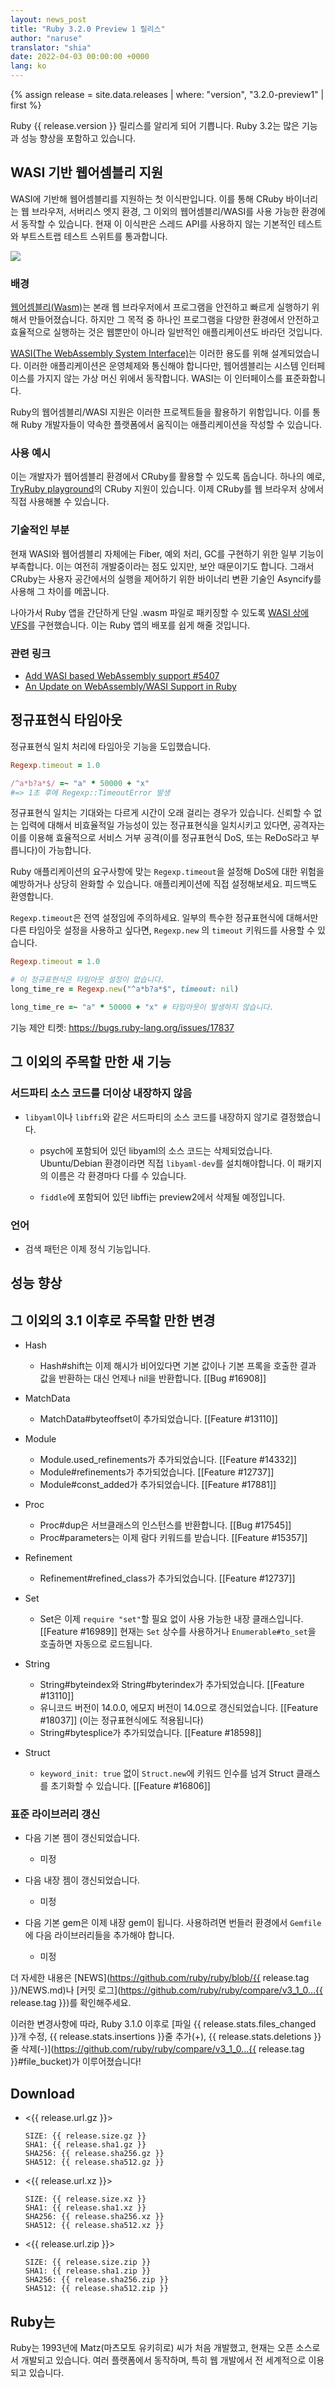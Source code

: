 ```yaml
---
layout: news_post
title: "Ruby 3.2.0 Preview 1 릴리스"
author: "naruse"
translator: "shia"
date: 2022-04-03 00:00:00 +0000
lang: ko
---
```


{% assign release = site.data.releases | where: "version", "3.2.0-preview1" | first %}

Ruby {{ release.version }} 릴리스를 알리게 되어 기쁩니다. Ruby 3.2는 많은 기능과 성능 향상을 포함하고 있습니다.


## WASI 기반 웹어셈블리 지원

WASI에 기반해 웹어셈블리를 지원하는 첫 이식판입니다. 이를 통해 CRuby 바이너리는 웹 브라우저, 서버리스 엣지 환경, 그 이외의 웹어셈블리/WASI를 사용 가능한 환경에서 동작할 수 있습니다. 현재 이 이식판은 스레드 API를 사용하지 않는 기본적인 테스트와 부트스트랩 테스트 스위트를 통과합니다.

![](https://i.imgur.com/opCgKy2.png)

### 배경

[웹어셈블리(Wasm)](https://webassembly.org/)는 본래 웹 브라우저에서 프로그램을 안전하고 빠르게 실행하기 위해서 만들어졌습니다. 하지만 그 목적 중 하나인 프로그램을 다양한 환경에서 안전하고 효율적으로 실행하는 것은 웹뿐만이 아니라 일반적인 애플리케이션도 바라던 것입니다.

[WASI(The WebAssembly System Interface)](https://wasi.dev/)는 이러한 용도를 위해 설계되었습니다. 이러한 애플리케이션은 운영체제와 통신해야 합니다만, 웹어셈블리는 시스템 인터페이스를 가지지 않는 가상 머신 위에서 동작합니다. WASI는 이 인터페이스를 표준화합니다.

Ruby의 웹어셈블리/WASI 지원은 이러한 프로젝트들을 활용하기 위함입니다. 이를 통해 Ruby 개발자들이 약속한 플랫폼에서 움직이는 애플리케이션을 작성할 수 있습니다.

### 사용 예시

이는 개발자가 웹어셈블리 환경에서 CRuby를 활용할 수 있도록 돕습니다. 하나의 예로, [TryRuby playground](https://try.ruby-lang.org/playground/)의 CRuby 지원이 있습니다. 이제 CRuby를 웹 브라우저 상에서 직접 사용해볼 수 있습니다.

### 기술적인 부분

현재 WASI와 웹어셈블리 자체에는 Fiber, 예외 처리, GC를 구현하기 위한 일부 기능이 부족합니다. 이는 여전히 개발중이라는 점도 있지만, 보안 때문이기도 합니다. 그래서 CRuby는 사용자 공간에서의 실행을 제어하기 위한 바이너리 변환 기술인 Asyncify를 사용해 그 차이를 메꿉니다.

나아가서 Ruby 앱을 간단하게 단일 .wasm 파일로 패키징할 수 있도록 [WASI 상에 VFS](https://github.com/kateinoigakukun/wasi-vfs/wiki/Getting-Started-with-CRuby)를 구현했습니다. 이는 Ruby 앱의 배포를 쉽게 해줄 것입니다.


### 관련 링크

* [Add WASI based WebAssembly support #5407](https://github.com/ruby/ruby/pull/5407)
* [An Update on WebAssembly/WASI Support in Ruby](https://itnext.io/final-report-webassembly-wasi-support-in-ruby-4aface7d90c9)

## 정규표현식 타임아웃

정규표현식 일치 처리에 타임아웃 기능을 도입했습니다.

```ruby
Regexp.timeout = 1.0

/^a*b?a*$/ =~ "a" * 50000 + "x"
#=> 1초 후에 Regexp::TimeoutError 발생
```

정규표현식 일치는 기대와는 다르게 시간이 오래 걸리는 경우가 있습니다. 신뢰할 수 없는 입력에 대해서 비효율적일 가능성이 있는 정규표현식을 일치시키고 있다면, 공격자는 이를 이용해 효율적으로 서비스 거부 공격(이를 정규표현식 DoS, 또는 ReDoS라고 부릅니다)이 가능합니다.

Ruby 애플리케이션의 요구사항에 맞는 `Regexp.timeout`을 설정해 DoS에 대한 위험을 예방하거나 상당히 완화할 수 있습니다. 애플리케이션에 직접 설정해보세요. 피드백도 환영합니다.

`Regexp.timeout`은 전역 설정임에 주의하세요. 일부의 특수한 정규표현식에 대해서만 다른 타임아웃 설정을 사용하고 싶다면, `Regexp.new` 의 `timeout` 키워드를 사용할 수 있습니다.

```ruby
Regexp.timeout = 1.0

# 이 정규표현식은 타임아웃 설정이 없습니다.
long_time_re = Regexp.new("^a*b?a*$", timeout: nil)

long_time_re =~ "a" * 50000 + "x" # 타임아웃이 발생하지 않습니다.
```

기능 제안 티켓: https://bugs.ruby-lang.org/issues/17837


## 그 이외의 주목할 만한 새 기능

### 서드파티 소스 코드를 더이상 내장하지 않음

* `libyaml`이나 `libffi`와 같은 서드파티의 소스 코드를 내장하지 않기로 결정했습니다.

    * psych에 포함되어 있던 libyaml의 소스 코드는 삭제되었습니다. Ubuntu/Debian 환경이라면 직접 `libyaml-dev`를 설치해야합니다. 이 패키지의 이름은 각 환경마다 다를 수 있습니다.

    * `fiddle`에 포함되어 있던 libffi는 preview2에서 삭제될 예정입니다.

### 언어

* 검색 패턴은 이제 정식 기능입니다.


## 성능 향상



## 그 이외의 3.1 이후로 주목할 만한 변경

* Hash
    * Hash#shift는 이제 해시가 비어있다면
      기본 값이나 기본 프록을 호출한 결과 값을 반환하는 대신
      언제나 nil을 반환합니다. [[Bug #16908]]

* MatchData
    * MatchData#byteoffset이 추가되었습니다. [[Feature #13110]]

* Module
    * Module.used_refinements가 추가되었습니다. [[Feature #14332]]
    * Module#refinements가 추가되었습니다. [[Feature #12737]]
    * Module#const_added가 추가되었습니다. [[Feature #17881]]

* Proc
    * Proc#dup은 서브클래스의 인스턴스를 반환합니다. [[Bug #17545]]
    * Proc#parameters는 이제 람다 키워드를 받습니다. [[Feature #15357]]

* Refinement
    * Refinement#refined_class가 추가되었습니다. [[Feature #12737]]

* Set
    * Set은 이제 `require "set"`할 필요 없이 사용 가능한 내장 클래스입니다. [[Feature #16989]]
      현재는 `Set` 상수를 사용하거나 `Enumerable#to_set`을 호출하면 자동으로 로드됩니다.

* String
    * String#byteindex와 String#byterindex가 추가되었습니다. [[Feature #13110]]
    * 유니코드 버전이 14.0.0, 에모지 버전이 14.0으로 갱신되었습니다. [[Feature #18037]]
      (이는 정규표현식에도 적용됩니다)
    * String#bytesplice가 추가되었습니다. [[Feature #18598]]

* Struct
    * `keyword_init: true` 없이 `Struct.new`에 키워드 인수를 넘겨
      Struct 클래스를 초기화할 수 있습니다. [[Feature #16806]]


### 표준 라이브러리 갱신

*   다음 기본 젬이 갱신되었습니다.

    * 미정

*   다음 내장 젬이 갱신되었습니다.

    * 미정

*   다음 기본 gem은 이제 내장 gem이 됩니다. 사용하려면 번들러 환경에서 `Gemfile`에 다음 라이브러리들을 추가해야 합니다.

    * 미정

더 자세한 내용은 [NEWS](https://github.com/ruby/ruby/blob/{{ release.tag }}/NEWS.md)나
[커밋 로그](https://github.com/ruby/ruby/compare/v3_1_0...{{ release.tag }})를
확인해주세요.

이러한 변경사항에 따라, Ruby 3.1.0 이후로 [파일 {{ release.stats.files_changed }}개 수정, {{ release.stats.insertions }}줄 추가(+), {{ release.stats.deletions }}줄 삭제(-)](https://github.com/ruby/ruby/compare/v3_1_0...{{ release.tag }}#file_bucket)가
이루어졌습니다!

## Download

* <{{ release.url.gz }}>

      SIZE: {{ release.size.gz }}
      SHA1: {{ release.sha1.gz }}
      SHA256: {{ release.sha256.gz }}
      SHA512: {{ release.sha512.gz }}

* <{{ release.url.xz }}>

      SIZE: {{ release.size.xz }}
      SHA1: {{ release.sha1.xz }}
      SHA256: {{ release.sha256.xz }}
      SHA512: {{ release.sha512.xz }}

* <{{ release.url.zip }}>

      SIZE: {{ release.size.zip }}
      SHA1: {{ release.sha1.zip }}
      SHA256: {{ release.sha256.zip }}
      SHA512: {{ release.sha512.zip }}

## Ruby는

Ruby는 1993년에 Matz(마츠모토 유키히로) 씨가 처음 개발했고,
현재는 오픈 소스로서 개발되고 있습니다. 여러 플랫폼에서 동작하며,
특히 웹 개발에서 전 세계적으로 이용되고 있습니다.
